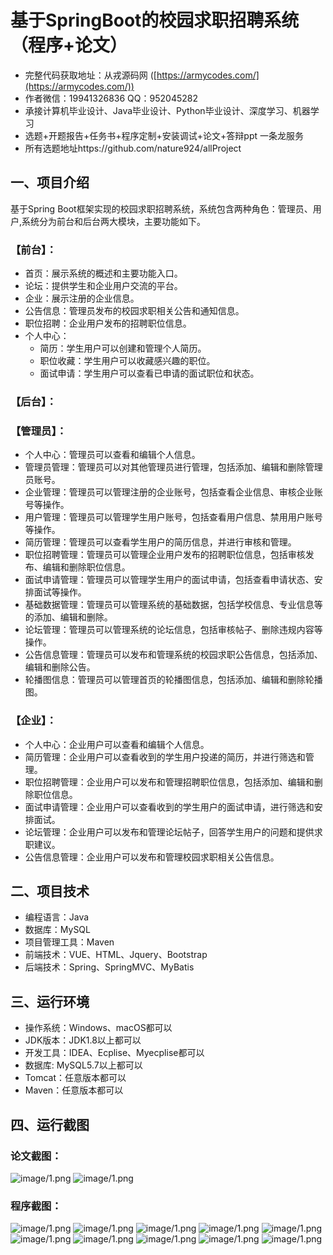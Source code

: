 基于SpringBoot的校园求职招聘系统（程序+论文）
=
- 完整代码获取地址：从戎源码网 ([https://armycodes.com/](https://armycodes.com/))
- 作者微信：19941326836  QQ：952045282 
- 承接计算机毕业设计、Java毕业设计、Python毕业设计、深度学习、机器学习
- 选题+开题报告+任务书+程序定制+安装调试+论文+答辩ppt 一条龙服务
- 所有选题地址https://github.com/nature924/allProject

一、项目介绍
---
基于Spring Boot框架实现的校园求职招聘系统，系统包含两种角色：管理员、用户,系统分为前台和后台两大模块，主要功能如下。
### 【前台】：
- 首页：展示系统的概述和主要功能入口。
- 论坛：提供学生和企业用户交流的平台。
- 企业：展示注册的企业信息。
- 公告信息：管理员发布的校园求职相关公告和通知信息。
- 职位招聘：企业用户发布的招聘职位信息。
- 个人中心：
  - 简历：学生用户可以创建和管理个人简历。
  - 职位收藏：学生用户可以收藏感兴趣的职位。
  - 面试申请：学生用户可以查看已申请的面试职位和状态。

### 【后台】：
### 【管理员】：
- 个人中心：管理员可以查看和编辑个人信息。
- 管理员管理：管理员可以对其他管理员进行管理，包括添加、编辑和删除管理员账号。
- 企业管理：管理员可以管理注册的企业账号，包括查看企业信息、审核企业账号等操作。
- 用户管理：管理员可以管理学生用户账号，包括查看用户信息、禁用用户账号等操作。
- 简历管理：管理员可以查看学生用户的简历信息，并进行审核和管理。
- 职位招聘管理：管理员可以管理企业用户发布的招聘职位信息，包括审核发布、编辑和删除职位信息。
- 面试申请管理：管理员可以管理学生用户的面试申请，包括查看申请状态、安排面试等操作。
- 基础数据管理：管理员可以管理系统的基础数据，包括学校信息、专业信息等的添加、编辑和删除。
- 论坛管理：管理员可以管理系统的论坛信息，包括审核帖子、删除违规内容等操作。
- 公告信息管理：管理员可以发布和管理系统的校园求职公告信息，包括添加、编辑和删除公告。
- 轮播图信息：管理员可以管理首页的轮播图信息，包括添加、编辑和删除轮播图。

### 【企业】：
- 个人中心：企业用户可以查看和编辑个人信息。
- 简历管理：企业用户可以查看收到的学生用户投递的简历，并进行筛选和管理。
- 职位招聘管理：企业用户可以发布和管理招聘职位信息，包括添加、编辑和删除职位信息。
- 面试申请管理：企业用户可以查看收到的学生用户的面试申请，进行筛选和安排面试。
- 论坛管理：企业用户可以发布和管理论坛帖子，回答学生用户的问题和提供求职建议。
- 公告信息管理：企业用户可以发布和管理校园求职相关公告信息。

二、项目技术
---
- 编程语言：Java
- 数据库：MySQL
- 项目管理工具：Maven
- 前端技术：VUE、HTML、Jquery、Bootstrap
- 后端技术：Spring、SpringMVC、MyBatis

三、运行环境
---
- 操作系统：Windows、macOS都可以
- JDK版本：JDK1.8以上都可以
- 开发工具：IDEA、Ecplise、Myecplise都可以
- 数据库: MySQL5.7以上都可以
- Tomcat：任意版本都可以
- Maven：任意版本都可以

四、运行截图
---
### 论文截图：
![image/1.png](limage/1.png)
![image/1.png](limage/2.png)

### 程序截图：
![image/1.png](image/1.png)
![image/1.png](image/2.png)
![image/1.png](image/3.png)
![image/1.png](image/4.png)
![image/1.png](image/5.png)
![image/1.png](image/6.png)
![image/1.png](image/7.png)
![image/1.png](image/8.png)
![image/1.png](image/9.png)
![image/1.png](image/10.png)

